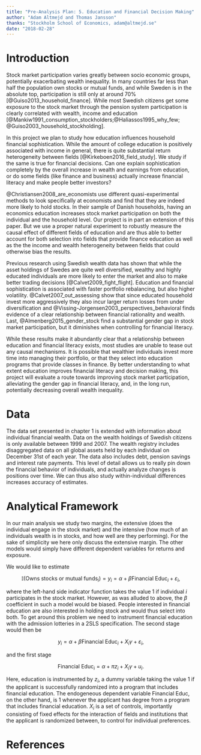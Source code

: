 ```yaml
---
title: "Pre-Analysis Plan: 5. Education and Financial Decision Making"
author: "Adam Altmejd and Thomas Jansson"
thanks: "Stockholm School of Economics, adam@altmejd.se"
date: "2018-02-28"
---
```


# Introduction

Stock market participation varies greatly between socio economic groups, potentially exacerbating wealth inequality. In many countries far less than half the population own stocks or mutual funds, and while Sweden is in the absolute top, participation is still only at around 70% [@Guiso2013_household_finance]. While most Swedish citizens get some exposure to the stock market through the pension system participation is clearly correlated with wealth, income and education [@Mankiw1991_consumption_stockholders;@Haliassos1995_why_few; @Guiso2003_household_stockholding].

In this project we plan to study how education influences household financial sophistication. While the amount of college education is positively associated with income in general, there is quite substantial return heterogeneity between fields [@Kirkeboen2016_field_study]. We study if the same is true for financial decisions. Can one explain sophistication completely by the overall increase in wealth and earnings from education, or do some fields (like finance and business) actually increase financial literacy and make people better investors?

@Christiansen2008_are_economists use different quasi-experimental methods to look specifically at economists and find that they are indeed more likely to hold stocks. In their sample of Danish households, having an economics education increases stock market participation on both the individual and the household level. Our project is in part an extension of this paper. But we use a proper natural experiment to robustly measure the causal effect of different fields of education and are thus able to better account for both selection into fields that provide finance education as well as the the income and wealth heterogeneity between fields that could otherwise bias the results.

Previous research using Swedish wealth data has shown that while the asset holdings of Swedes are quite well diversified, wealthy and highly educated individuals are more likely to enter the market and also to make better trading decisions [@Calvet2009_fight_flight]. Education and financial sophistication is associated with faster portfolio rebalancing, but also higher volatility. @Calvet2007_out_assessing show that since educated household invest more aggressively they also incur larger return losses from under diversification and @Vissing-Jorgensen2003_perspectives_behavioral finds evidence of a clear relationship between financial rationality and wealth. Last, @Almenberg2015_gender_stock find a substantial gender gap in stock market participation, but it diminishes when controlling for financial literacy.

While these results make it abundantly clear that a relationship between education and financial literacy exists, most studies are unable to tease out any causal mechanisms. It is possible that wealthier individuals invest more time into managing their portfolio, or that they select into education programs that provide classes in finance. By better understanding to what extent education improves financial literacy and decision making, this project will evaluate a route towards improving stock market participation, alleviating the gender gap in financial literacy, and, in the long run, potentially decreasing overall wealth inequality.

# Data

The data set presented in chapter 1 is extended with information about individual financial wealth. Data on the wealth holdings of Swedish citizens is only available between 1999 and 2007. The wealth registry includes disaggregated data on all global assets held by each individual on December 31st of each year. The data also includes debt, pension savings and interest rate payments. This level of detail allows us to really pin down the financial behavior of individuals, and actually analyze changes is positions over time. We can thus also study within-individual differences increases accuracy of estimates.

# Analytical Framework

In our main analysis we study two margins, the extensive (does the individual engage in the stock market) and the intensive (how much of an individuals wealth is in stocks, and how well are they performing). For the sake of simplicity we here only discuss the extensive margin. The other models would simply have different dependent variables for returns and exposure.

We would like to estimate

$$
\mathbb{I}(\text{Owns stocks or mutual funds}_i) = y_i = \alpha + \beta \text{Financial Educ}_i + \varepsilon_i,
$$

where the left-hand side indicator function takes the value $1$ if individual $i$ participates in the stock market. However, as was alluded to above, the $\beta$ coefficient in such a model would be biased. People interested in financial education are also interested in holding stock and would thus select into both. To get around this problem we need to instrument financial education with the admission lotteries in a 2SLS specification. The second stage would then be

$$
y_i = \alpha + \beta \text{Financial Educ}_i + X_i\gamma + \varepsilon_i,
$$

and the first stage

$$
\text{Financial Educ}_i = \alpha + \pi z_i + X_i\gamma + u_i.
$$

Here, education is instrumented by $z_i$, a dummy variable taking the value $1$ if the applicant is successfully randomized into a program that includes financial education. The endogeneous dependent variable $\text{Financial Educ}$, on the other hand, is $1$ whenever the applicant has degree from a program that includes financial education. $X_i$ is a set of controls, importantly consisting of fixed effects for the interaction of fields and institutions that the applicant is randomized between, to control for individual preferences.

<!--
## Spillover Effects

If a member of the household takes finance classes it is possible that he or she will aid other family members in their decisions. These spill over effects could potentially be large, impacting both the household but also parents and siblings. We will identify family ties and estimate increases in returns and stock market participation on the whole family. -->


# References
